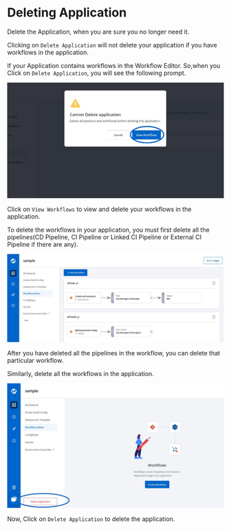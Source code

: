 # Deleting Application

Delete the Application, when you are sure you no longer need it.

Clicking on `Delete Application` will not delete your application if you have workflows in the application.

If your Application contains workflows in the Workflow Editor. So,when you Click on `Delete Application`, you will see the following prompt.

![](../.gitbook/assets/deleting-warnning%20%281%29.jpg)

Click on `View Workflows` to view and delete your workflows in the application.

To delete the workflows in your application, you must first delete all the pipelines\(CD Pipeline, CI Pipeline or Linked CI Pipeline or External CI Pipeline if there are any\).

![](../.gitbook/assets/deleting-workflow%20%281%29.jpg)

After you have deleted all the pipelines in the workflow, you can delete that particular workflow.

Similarly, delete all the workflows in the application.

![](../.gitbook/assets/delete_app3.jpg)

Now, Click on `Delete Application` to delete the application.

